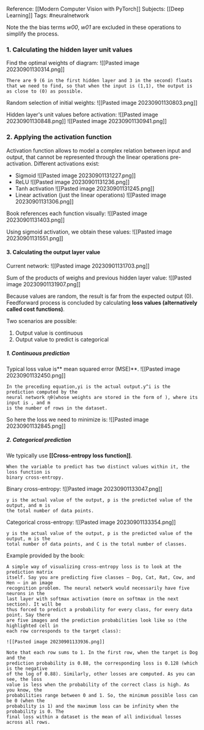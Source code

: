 Reference: [[Modern Computer Vision with PyTorch]]
Subjects: [[Deep Learning]]
Tags: #neuralnetwork

Note the the bias terms *w00*, *w01* are excluded in these operations to simplify the process.
### 1. Calculating the hidden layer unit values
Find the optimal weights of diagram:
![[Pasted image 20230901130314.png]]

	There are 9 (6 in the first hidden layer and 3 in the second) floats that we need to find, so that when the input is (1,1), the output is as close to (0) as possible.

Random selection of initial weights:
![[Pasted image 20230901130803.png]]

Hidden layer's unit values before activation:
![[Pasted image 20230901130848.png]]
![[Pasted image 20230901130941.png]]

### 2. Applying the activation function

Activation function allows to model a complex relation between input and output, that cannot be represented through the linear operations pre-activation. Different activations exist: 
- Sigmoid ![[Pasted image 20230901131227.png]]
- ReLU ![[Pasted image 20230901131236.png]]
- Tanh activation ![[Pasted image 20230901131245.png]]
- Linear activation (just the linear operations) ![[Pasted image 20230901131306.png]]

Book references each function visually: 
![[Pasted image 20230901131403.png]]

Using sigmoid activation, we obtain these values:
![[Pasted image 20230901131551.png]]

#### 3. Calculating the output layer value

Current network:
![[Pasted image 20230901131703.png]]

Sum of the products of weighs and previous hidden layer value:
![[Pasted image 20230901131907.png]]

Because values are random, the result is far from the expected output (0). Feedforward process is concluded by calculating **loss values (alternatively called cost functions)**.

Two scenarios are possible:
1. Output value is continuous
2. Output value to predict is categorical


##### 1. Continuous prediction

Typical loss value is** mean squared error (MSE)**.
![[Pasted image 20230901132450.png]]

	In the preceding equation,yi is the actual output.y^i is the prediction computed by the
	neural network ηθ(whose weights are stored in the form of ), where its input is , and m
	is the number of rows in the dataset.

So here the loss we need to minimize is:
![[Pasted image 20230901132845.png]]

##### 2. Categorical prediction

We typically use **[[Cross-entropy loss function]]**.

	When the variable to predict has two distinct values within it, the loss function is
	binary cross-entropy.

Binary cross-entropy:
![[Pasted image 20230901133047.png]]

	y is the actual value of the output, p is the predicted value of the output, and m is
	the total number of data points.

Categorical cross-entropy:
![[Pasted image 20230901133354.png]]

	y is the actual value of the output, p is the predicted value of the output, m is the
	total number of data points, and C is the total number of classes.


Example provided by the book: 

	A simple way of visualizing cross-entropy loss is to look at the prediction matrix
	itself. Say you are predicting five classes – Dog, Cat, Rat, Cow, and Hen – in an image
	recognition problem. The neural network would necessarily have five neurons in the
	last layer with softmax activation (more on softmax in the next section). It will be
	thus forced to predict a probability for every class, for every data point. Say there
	are five images and the prediction probabilities look like so (the highlighted cell in
	each row corresponds to the target class):

	![[Pasted image 20230901133936.png]]

	Note that each row sums to 1. In the first row, when the target is Dog and the
	prediction probability is 0.88, the corresponding loss is 0.128 (which is the negative
	of the log of 0.88). Similarly, other losses are computed. As you can see, the loss
	value is less when the probability of the correct class is high. As you know, the
	probabilities range between 0 and 1. So, the minimum possible loss can be 0 (when the
	probability is 1) and the maximum loss can be infinity when the probability is 0. The
	final loss within a dataset is the mean of all individual losses across all rows.
